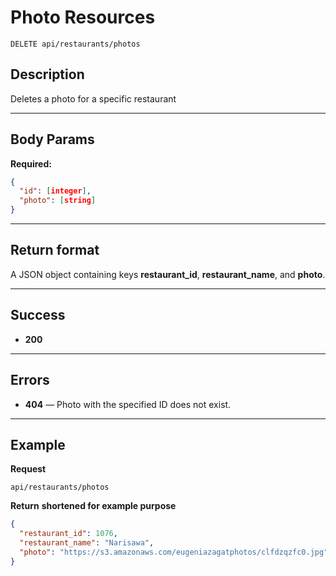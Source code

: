 # Photo Resources

    DELETE api/restaurants/photos

## Description
Deletes a photo for a specific restaurant

***

## Body Params
**Required:**
``` json
{
  "id": [integer],
  "photo": [string]
}
```

***

## Return format
A JSON object containing keys **restaurant_id**, **restaurant_name**, and **photo**.

***

## Success

- **200** 

***

## Errors

- **404** — Photo with the specified ID does not exist.


***

## Example
**Request**

    api/restaurants/photos

**Return** __shortened for example purpose__
``` json
{
  "restaurant_id": 1076,
  "restaurant_name": "Narisawa",
  "photo": "https://s3.amazonaws.com/eugeniazagatphotos/clfdzqzfc0.jpg"
}
```
